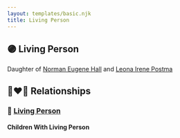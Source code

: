 ```yaml
---
layout: templates/basic.njk
title: Living Person
---
```

## 🟣 Living Person

Daughter of [Norman Eugene Hall](/people/1/13152600) and [Leona Irene Postma](/people/9/94687680)

## 👩‍❤️‍👨 Relationships

### 🔵 [Living Person](/people/2/25506384)

#### Children With Living Person